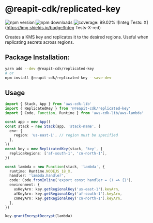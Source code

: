 # @reapit-cdk/replicated-key

![npm version](https://img.shields.io/npm/v/@reapit-cdk/replicated-key) ![npm downloads](https://img.shields.io/npm/dm/@reapit-cdk/replicated-key) ![coverage: 99.02%](https://img.shields.io/badge/coverage-99.02%-green) ![Integ Tests: X](https://img.shields.io/badge/Integ Tests-X-red)

Creates a KMS key and replicates it to the desired regions. Useful when replicating secrets across regions.

## Package Installation:

```sh
yarn add --dev @reapit-cdk/replicated-key
# or
npm install @reapit-cdk/replicated-key --save-dev
```

## Usage
```ts
import { Stack, App } from 'aws-cdk-lib'
import { ReplicatedKey } from '@reapit-cdk/replicated-key'
import { Code, Function, Runtime } from 'aws-cdk-lib/aws-lambda'

const app = new App()
const stack = new Stack(app, 'stack-name', {
  env: {
    region: 'us-east-1', // region must be specified
  },
})
const key = new ReplicatedKey(stack, 'key', {
  replicaRegions: ['af-south-1', 'cn-north-1'],
})

const lambda = new Function(stack, 'lambda', {
  runtime: Runtime.NODEJS_18_X,
  handler: 'lambda.handler',
  code: Code.fromInline('export const handler = () => {}'),
  environment: {
    usKeyArn: key.getRegionalKey('us-east-1').keyArn,
    afKeyArn: key.getRegionalKey('af-south-1').keyArn,
    cnKeyArn: key.getRegionalKey('cn-north-1').keyArn,
  },
})

key.grantEncryptDecrypt(lambda)

```